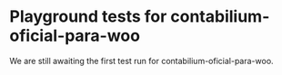# Playground tests for contabilium-oficial-para-woo
We are still awaiting the first test run for contabilium-oficial-para-woo.
